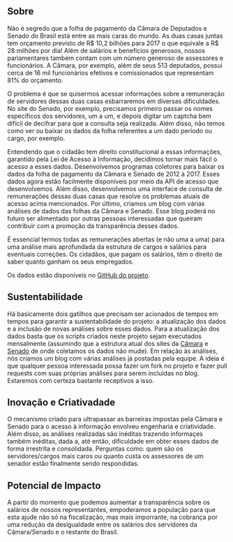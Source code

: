 ## Sobre

Não é segredo que a folha de pagamento da Câmara de Deputados e Senado do Brasil está entre as mais caras do mundo. As duas casas juntas tem orçamento previsto de R$ 10,2 bilhões para 2017 o que equivale a R$ 28 milhões por dia! Além de salários e benefícios generosos, nossos parlamentares também contam com um número generoso de assessores e funcionários. A Câmara, por exemplo, além de seus 513 deputados, possui cerca de 16 mil funcionários efetivos e comissionados que representam 81% do orçamento.

O problema é que se quisermos acessar informações sobre a remuneração de servidores dessas duas casas esbarraremos em diversas dificuldades. No site do Senado, por exemplo, precisamos primeiro passar os nomes específicos dos servidores, um a um, e depois digitar um captcha bem difícil de decifrar para que a consulta seja realizada. Além disso, não temos como ver ou baixar os dados da folha referentes a um dado período ou cargo, por exemplo.

Entendendo que o cidadão tem direito constitucional a essas informações, garantido pela Lei de Acesso à Informação, decidimos tornar mais fácil o acesso a esses dados. Desenvolvemos programas coletores para baixar os dados da folha de pagamento da Câmara e Senado de 2012 à 2017. Esses dados agora estão facilmente disponíveis por meio da API de acesso que desenvolvemos. Além disso, desenvolvemos uma interface de consulta de remunerações dessas duas casas que resolve os problemas atuais de acesso acima mencionados. Por último, criamos um blog com várias análises de dados das folhas da Câmara e Senado. Esse blog poderá no futuro ser alimentado por outras pessoas interessadas que queiram contribuir com a promoção da transparência desses dados.

É essencial termos todas as remunerações abertas (e não uma a uma) para uma análise mais aprofundada da estrutura de cargos e salários para eventuais correções. Os cidadãos, que pagam os salários, têm o direito de saber quanto ganham os seus empregados.

Os dados estão disponíveis no [GitHub do projeto](https://github.com/quebraquebra).


## Sustentabilidade

Há basicamente dois gatilhos que precisam ser acionados de tempos em tempos para garantir a sustentabilidade do projeto: a atualização dos dados e a inclusão de novas análises sobre esses dados. Para a atualização dos dados basta que os scripts criados neste projeto sejam executados mensalmente (assumindo que a estrutura atual dos sites da [Câmara](http://www2.camara.leg.br/transpnet/consulta) e [Senado](http://www.senado.gov.br/transparencia/rh/servidores/nova_consulta.asp) de onde coletamos os dados não mude). Em relação às análises, nós criamos um blog com várias análises já postadas pela equipe. A ideia é que qualquer pessoa interessada possa fazer um fork no projeto e fazer pull requests com suas próprias análises para serem incluídas no blog. Estaremos com certeza bastante receptivos a isso. 

## Inovação e Criativadade

O mecanismo criado para ultrapassar as barreiras impostas pela Câmara e Senado para o acesso à informação envolveu engenharia e criatividade. Além disso, as análises realizadas são inéditas trazendo informaçes também inéditas, dada a, até então, dificuldade em obter esses dados de forma irrestrita e consolidada. Perguntas como: quem são os servidores/cargos mais caros ou quanto custa os assessores de um senador estão finalmente sendo respondidas.

## Potencial de Impacto

A partir do momento que podemos aumentar a transparência sobre os salários de nossos representantes, empoderamos a população para que esta ajude não só na fiscalização, mas mais imporrante, na cobrança por uma redução da desigualdade entre os salários dos servidores da Câmara/Senado e o restante do Brasil. 
